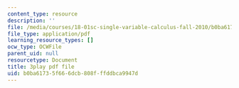 ```yaml
---
content_type: resource
description: ''
file: /media/courses/18-01sc-single-variable-calculus-fall-2010/b0ba61735f666dcb808fffddbca9947d_9v25gg2qJYE.pdf
file_type: application/pdf
learning_resource_types: []
ocw_type: OCWFile
parent_uid: null
resourcetype: Document
title: 3play pdf file
uid: b0ba6173-5f66-6dcb-808f-ffddbca9947d
---
```

